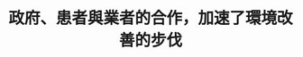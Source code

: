 ---
layout: post
title: "政府、患者與業者的合作，加速了環境改善的步伐"
tags:
  - "醫療"
  - "權益"
  - "法規"
  - "公私協力"
id: 72
thumbnail: ""
description: "開放政府第72次協作會議「禁用合成樟腦丸案」"
color: "red"
publish: "true"
departments:
  - "環保署"
cover:
  link: "https://drive.google.com/file/d/1ApG-nYMeFabicxfF3RfUu9GqRBWIO7TM/view"
introduction:
  content: "多數人不知道「萘丸」對於G6PD缺乏症的患者，可能產生溶血風險。民眾在JOIN平台提案..."
  image: "/images/post/72/1PLqJa0C_pdYIMyYNZqb-XXS5XHLXAxno.jpg"
join:
  type: "提"
  image: "/images/post/72/1Pme8JysKLCczwJWAg5yDCRrkyngYTLEj.jpg"
embed:
  - type: "agenda_book"
    links:
      - "https://issuu.com/pdis.tw/docs/______________________________________72_____"
  - type: "mind_map"
    links:
      - "https://miro.com/app/live-embed/o9J_kqfDMCg=/?moveToViewport=-402,-896,5699,2283&amp;embedAutoplay=true"
  - type: "ministry_slide"
    links:
      - "https://issuu.com/pdis.tw/docs/________-__.pptx"
      - "https://issuu.com/pdis.tw/docs/___-______109.7.10.pptx"
  - type: "host_slide"
    links:
      - "https://issuu.com/pdis.tw/docs/___________8a3a24a31ef7a6"
  - type: "live"
    links:
      - "https://youtu.be/4F1n2sTErRQ"
  - type: "transcript"
    links:
      - "https://sayit.pdis.nat.gov.tw/2020-07-17-%E9%96%8B%E6%94%BE%E6%94%BF%E5%BA%9C%E7%AC%AC72%E6%AC%A1%E8%AD%B0%E9%A1%8C%E5%8D%94%E4%BD%9C%E6%9C%83%E8%AD%B0"
pictures:
---